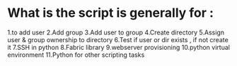 # What is the script is generally for :

1.to add user
2.Add group
3.Add user to group
4.Create directory
5.Assign user & group ownership to directory
6.Test if user or dir exists , if not create it
7.SSH in python
8.Fabric library
9.webserver provisioning
10.python virtual environment
11.Python for other scripting tasks
